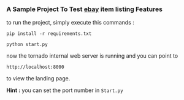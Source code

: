 ### A Sample Project To Test [ebay](https://www.ebay.com/) item listing Features

to run the project, simply execute this commands :

`pip install -r requirements.txt`

`python start.py`

now the tornado internal web server is running and you can point to 

`http://localhost:8000`

to view the landing page.

**Hint :** you can set the port number in `Start.py`

